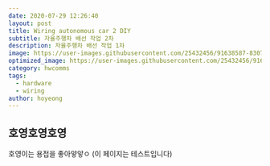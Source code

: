 ```yaml
---
date: 2020-07-29 12:26:40
layout: post
title: Wiring autonomous car 2 DIY
subtitle: 자율주행차 배선 작업 2차
description: 자율주행차 배선 작업 1차
image: https://user-images.githubusercontent.com/25432456/91638587-8307e180-ea4b-11ea-8ba5-a6635b5dd1eb.jpeg
optimized_image: https://user-images.githubusercontent.com/25432456/91638587-8307e180-ea4b-11ea-8ba5-a6635b5dd1eb.jpeg
category: hwcomms
tags:
  - hardware
  - wiring
author: hoyeong
---
```


## 호영호영호영

호영이는 용접을 좋아얗앟ㅇ (이 페이지는 테스트입니다)
